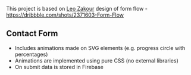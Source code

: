 This project is based on [Leo Zakour](https://dribbble.com/leozakour) design of form flow - https://dribbble.com/shots/2371603-Form-Flow

## Contact Form

* Includes animations made on SVG elements (e.g. progress circle with percentages)
* Animations are implemented using pure CSS (no external libraries)
* On submit data is stored in Firebase
